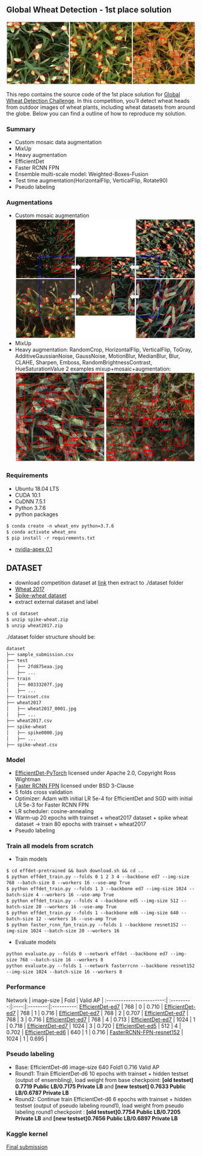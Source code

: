 ## Global Wheat Detection - 1st place solution

![Alt text](./images/gwd2020.png?raw=true "Optional Title")

This repo contains the source code of the 1st place solution for [Global Wheat Detection Challenge](https://www.kaggle.com/c/global-wheat-detection). In this competition, you’ll detect wheat heads from outdoor images of wheat plants, including wheat datasets from around the globe. Below you can find a outline of how to reproduce my solution.

### Summary
* Custom mosaic data augmentation
* MixUp
* Heavy augmentation
* EfficientDet
* Faster RCNN FPN
* Ensemble multi-scale model: Weighted-Boxes-Fusion
* Test time augmentation(HorizontalFlip, VerticalFlip, Rotate90)
* Pseudo labeling

### Augmentations
* Custom mosaic augmentation
![Alt text](./images/mosaic.png?raw=true "Optional Title")
* MixUp
* Heavy augmentation: RandomCrop, HorizontalFlip, VerticalFlip, ToGray, AdditiveGaussianNoise, GaussNoise, MotionBlur, MedianBlur, Blur, CLAHE, Sharpen, Emboss, RandomBrightnessContrast, HueSaturationValue
2 examples mixup+mosaic+augmentation:
![Alt text](./images/mixup.png?raw=true "Optional Title")

### Requirements 
- Ubuntu 18.04 LTS
- CUDA 10.1
- CuDNN 7.5.1
- Python 3.7.6
- python packages
```
$ conda create -n wheat_env python=3.7.6
$ conda activate wheat_env
$ pip install -r requirements.txt
```
- [nvidia-apex 0.1](https://github.com/NVIDIA/apex)

## DATASET
- download competition dataset at [link](https://www.kaggle.com/c/global-wheat-detection/data) then extract to ./dataset folder
- [Wheat 2017](https://plantimages.nottingham.ac.uk/)
- [Spike-wheat dataset](https://sourceforge.net/projects/spike-dataset/)
- extract external dataset and label
```
$ cd dataset
$ unzip spike-wheat.zip
$ unzip wheat2017.zip
```
./dataset folder structure should be:
```
dataset
├── sample_submission.csv
├── test
│   ├── 2fd875eaa.jpg
│   ├── ...
├── train
│   ├── 00333207f.jpg
│   ├── ...
├── trainset.csv
├── wheat2017
│   ├── wheat2017_0001.jpg
│   ├── ...
├── wheat2017.csv
├── spike-wheat
│   ├── spike0000.jpg
│   ├── ...
├── spike-wheat.csv
```

### Model
* [EfficientDet-PyTorch](https://github.com/rwightman/efficientdet-pytorch) licensed under Apache 2.0, Copyright Ross Wightman
* [Faster RCNN FPN](https://github.com/pytorch/vision/tree/master/torchvision/models/detection) licensed under BSD 3-Clause
* 5 folds cross validation
* Optimizer: Adam with initial LR 5e-4 for EfficientDet and SGD with initial LR 5e-3 for Faster RCNN FPN
* LR scheduler: cosine-annealing
* Warm-up 20 epochs with trainset + wheat2017 dataset + spike wheat dataset -> train 80 epochs with trainset + wheat2017
* Pseudo labeling

### Train all models from scratch
- Train models
```
$ cd effdet-pretrained && bash download.sh && cd ..
$ python effdet_train.py --folds 0 1 2 3 4 --backbone ed7 --img-size 768 --batch-size 8 --workers 16 --use-amp True
$ python effdet_train.py --folds 1 3 --backbone ed7 --img-size 1024 --batch-size 4 --workers 16 --use-amp True
$ python effdet_train.py --folds 4 --backbone ed5 --img-size 512 --batch-size 20 --workers 16 --use-amp True
$ python effdet_train.py --folds 1 --backbone ed6 --img-size 640 --batch-size 12 --workers 16 --use-amp True
$ python faster_rcnn_fpn_train.py --folds 1 --backbone resnet152 --img-size 1024 --batch-size 20 --workers 16
```
- Evaluate models
```
python evaluate.py --folds 0 --network effdet --backbone ed7 --img-size 768 --batch-size 16 --workers 8
python evaluate.py --folds 1 --network fasterrcnn --backbone resnet152 --img-size 1024 --batch-size 16 --workers 8
```
### Performance
Network                   | image-size | Fold | Valid AP |
  :------------------------:| :---------:|:----:|:--------:|:----------:
  [EfficientDet-ed7]()          | 768        | 0    | 0.710    |
  [EfficientDet-ed7]()          | 768        | 1    | 0.716    |
  [EfficientDet-ed7]()          | 768        | 2    | 0.707    |
  [EfficientDet-ed7]()          | 768        | 3    | 0.716    |
  [EfficientDet-ed7]()          | 768        | 4    | 0.713    |
  [EfficientDet-ed7]()          | 1024       | 1    | 0.718    | 
  [EfficientDet-ed7]()          | 1024       | 3    | 0.720    | 
  [EfficientDet-ed5]()          | 512        | 4    | 0.702    | 
  [EfficientDet-ed6]()          | 640        | 1    | 0.716    | 
  [FasterRCNN-FPN-resnet152]() | 1024       | 1    | 0.695    |

### Pseudo labeling
- Base: EfficientDet-d6 image-size 640 Fold1 0.716 Valid AP
- Round1: Train EfficientDet-d6 10 epochs with trainset + hidden testset (output of ensembling), load weight from base checkpoint: **[old testset] 0.7719 Public LB/0.7175 Private LB** and **[new testset] 0.7633 Public LB/0.6787 Private LB**
- Round2: Continue train EfficientDet-d6 6 epochs with trainset + hidden testset (output of pseudo labeling round1), load weight from pseudo labeling round1 checkpoint : **[old testset]0.7754 Public LB/0.7205 Private LB** and **[new testset]0.7656 Public LB/0.6897 Private LB**

### Kaggle kernel
[Final submission](https://www.kaggle.com/nguyenbadung/gwd2020)